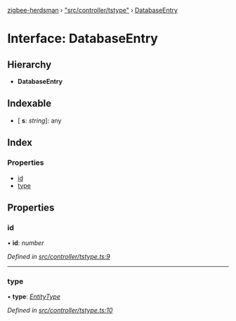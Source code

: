 [zigbee-herdsman](../README.md) › ["src/controller/tstype"](../modules/_src_controller_tstype_.md) › [DatabaseEntry](_src_controller_tstype_.databaseentry.md)

# Interface: DatabaseEntry

## Hierarchy

* **DatabaseEntry**

## Indexable

* \[ **s**: *string*\]: any

## Index

### Properties

* [id](_src_controller_tstype_.databaseentry.md#id)
* [type](_src_controller_tstype_.databaseentry.md#type)

## Properties

###  id

• **id**: *number*

*Defined in [src/controller/tstype.ts:9](https://github.com/Koenkk/zigbee-herdsman/blob/master/src/src/controller/tstype.ts#L9)*

___

###  type

• **type**: *[EntityType](../modules/_src_controller_tstype_.md#entitytype)*

*Defined in [src/controller/tstype.ts:10](https://github.com/Koenkk/zigbee-herdsman/blob/master/src/src/controller/tstype.ts#L10)*
